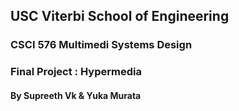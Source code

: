 ## USC Viterbi School of Engineering
### CSCI 576 Multimedi Systems Design
### Final Project : Hypermedia
#### By Supreeth Vk & Yuka Murata

